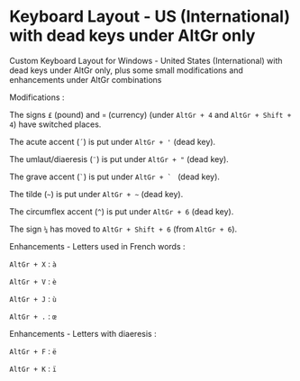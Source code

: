 # Keyboard Layout - US (International) with dead keys under AltGr only
Custom Keyboard Layout for Windows - United States (International) with dead keys under AltGr only, plus some small modifications and enhancements under AltGr combinations


Modifications :

The signs `£` (pound) and `¤` (currency) (under `AltGr + 4` and `AltGr + Shift + 4`) have switched places.

The acute accent (`´`) is put under `AltGr + '` (dead key).

The umlaut/diaeresis (`¨`) is put under `AltGr + "` (dead key).

The grave accent (`` ` ``) is put under ``AltGr + ` `` (dead key).

The tilde (`~`) is put under `AltGr + ~` (dead key).

The circumflex accent (`^`) is put under `AltGr + 6` (dead key).

The sign `¼` has moved to `AltGr + Shift + 6` (from `AltGr + 6`).


Enhancements - Letters used in French words :

`AltGr + X` : `à`

`AltGr + V` : `è`

`AltGr + J` : `ù`

`AltGr + .` : `œ`

Enhancements - Letters with diaeresis :

`AltGr + F` : `ë`

`AltGr + K` : `ï`
